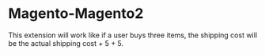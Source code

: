 # Magento-Magento2

This extension will work like if a user buys three items, the shipping cost will be the actual shipping cost + 5 + 5.
